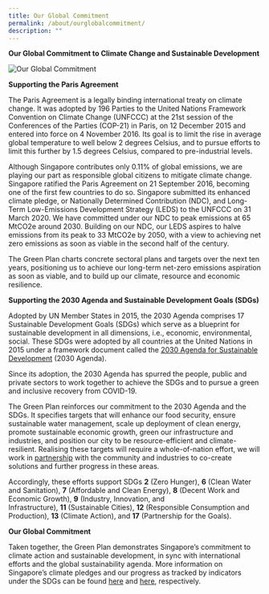 ```yaml
---
title: Our Global Commitment
permalink: /about/ourglobalcommitment/
description: ""
---
```


**Our Global Commitment to Climate Change and Sustainable Development**

![Our Global Commitment](https://d33wubrfki0l68.cloudfront.net/646e6c4f172279c47ef203a40b88aa1c76d5adf4/8e613/images/framework/framework_global_commitment.jpg)

**Supporting the Paris Agreement**

The Paris Agreement is a legally binding international treaty on climate change. It was adopted by 196 Parties to the United Nations Framework Convention on Climate Change (UNFCCC) at the 21st session of the Conferences of the Parties (COP-21) in Paris, on 12 December 2015 and entered into force on 4 November 2016. Its goal is to limit the rise in average global temperature to well below 2 degrees Celsius, and to pursue efforts to limit this further by 1.5 degrees Celsius, compared to pre-industrial levels.

Although Singapore contributes only 0.11% of global emissions, we are playing our part as responsible global citizens to mitigate climate change. Singapore ratified the Paris Agreement on 21 September 2016, becoming one of the first few countries to do so. Singapore submitted its enhanced climate pledge, or Nationally Determined Contribution (NDC), and Long-Term Low-Emissions Development Strategy (LEDS) to the UNFCCC on 31 March 2020. We have committed under our NDC to peak emissions at 65 MtCO2e around 2030. Building on our NDC, our LEDS aspires to halve emissions from its peak to 33 MtCO2e by 2050, with a view to achieving net zero emissions as soon as viable in the second half of the century.

The Green Plan charts concrete sectoral plans and targets over the next ten years, positioning us to achieve our long-term net-zero emissions aspiration as soon as viable, and to build up our climate, resource and economic resilience.

**Supporting the 2030 Agenda and Sustainable Development Goals (SDGs)**

Adopted by UN Member States in 2015, the 2030 Agenda comprises 17 Sustainable Development Goals (SDGs) which serve as a blueprint for sustainable development in all dimensions, i.e., economic, environmental, social. These SDGs were adopted by all countries at the United Nations in 2015 under a framework document called the [2030 Agenda for Sustainable Development](https://sdgs.un.org/2030agenda) (2030 Agenda).

Since its adoption, the 2030 Agenda has spurred the people, public and private sectors to work together to achieve the SDGs and to pursue a green and inclusive recovery from COVID-19.

The Green Plan reinforces our commitment to the 2030 Agenda and the SDGs. It specifies targets that will enhance our food security, ensure sustainable water management, scale up deployment of clean energy, promote sustainable economic growth, green our infrastructure and industries, and position our city to be resource-efficient and climate-resilient. Realising these targets will require a whole-of-nation effort, we will work in [partnership](https://www.greenplan.gov.sg/take-action/what-you-can-do/) with the community and industries to co-create solutions and further progress in these areas.

Accordingly, these efforts support SDGs **2** (Zero Hunger), **6** (Clean Water and Sanitation), **7** (Affordable and Clean Energy), **8** (Decent Work and Economic Growth), **9** (Industry, Innovation, and Infrastructure), **11** (Sustainable Cities), **12** (Responsible Consumption and Production), **13** (Climate Action), and **17** (Partnership for the Goals).

**Our Global Commitment**

Taken together, the Green Plan demonstrates Singapore’s commitment to climate action and sustainable development, in sync with international efforts and the global sustainability agenda. More information on Singapore’s climate pledges and our progress as tracked by indicators under the SDGs can be found [here](https://www.nccs.gov.sg/media/press-release/submission-of-singapores-enhanced-nationally-determined-contribution-and-long-term-low-emissions-development-strategy) and [here](https://www.singstat.gov.sg/find-data/sdg), respectively.